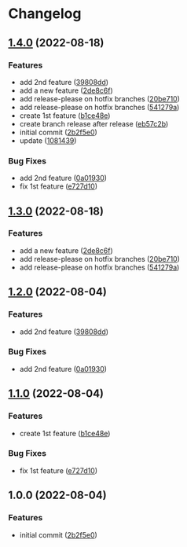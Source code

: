 # Changelog

## [1.4.0](https://github.com/sylwit/release-please-poc/compare/release-please-poc-v1.3.0...release-please-poc-v1.4.0) (2022-08-18)


### Features

* add 2nd feature ([39808dd](https://github.com/sylwit/release-please-poc/commit/39808dd1c2c8fec95714ddfe6523e1c96c22f900))
* add a new feature ([2de8c6f](https://github.com/sylwit/release-please-poc/commit/2de8c6f163bdb017abe1fbcaa1624ef832074f5c))
* add release-please on hotfix branches ([20be710](https://github.com/sylwit/release-please-poc/commit/20be7103a77d0b80c89c56e9abc55634f4534056))
* add release-please on hotfix branches ([541279a](https://github.com/sylwit/release-please-poc/commit/541279aedb2e21146ec9597e2cc2d2c7055ee244))
* create 1st feature ([b1ce48e](https://github.com/sylwit/release-please-poc/commit/b1ce48e3385fe30cebc9719aad7e97147c3bb159))
* create branch release after release ([eb57c2b](https://github.com/sylwit/release-please-poc/commit/eb57c2b23ea4102a5bab8473ab23391bf5b0594b))
* initial commit ([2b2f5e0](https://github.com/sylwit/release-please-poc/commit/2b2f5e04f4895899bcf3e66687e486c68d6230b2))
* update ([1081439](https://github.com/sylwit/release-please-poc/commit/1081439ca5d56a4fac605a8bd1c17a7702d77172))


### Bug Fixes

* add 2nd feature ([0a01930](https://github.com/sylwit/release-please-poc/commit/0a01930551622b86116f27620bc5d2d483d35dd3))
* fix 1st feature ([e727d10](https://github.com/sylwit/release-please-poc/commit/e727d10f0dfbea3f340a158de74abd6ec22536ab))

## [1.3.0](https://github.com/sylwit/release-please-poc/compare/release-please-poc-v1.2.0...release-please-poc-v1.3.0) (2022-08-18)


### Features

* add a new feature ([2de8c6f](https://github.com/sylwit/release-please-poc/commit/2de8c6f163bdb017abe1fbcaa1624ef832074f5c))
* add release-please on hotfix branches ([20be710](https://github.com/sylwit/release-please-poc/commit/20be7103a77d0b80c89c56e9abc55634f4534056))
* add release-please on hotfix branches ([541279a](https://github.com/sylwit/release-please-poc/commit/541279aedb2e21146ec9597e2cc2d2c7055ee244))

## [1.2.0](https://github.com/sylwit/release-please-poc/compare/release-please-poc-v1.1.0...release-please-poc-v1.2.0) (2022-08-04)


### Features

* add 2nd feature ([39808dd](https://github.com/sylwit/release-please-poc/commit/39808dd1c2c8fec95714ddfe6523e1c96c22f900))


### Bug Fixes

* add 2nd feature ([0a01930](https://github.com/sylwit/release-please-poc/commit/0a01930551622b86116f27620bc5d2d483d35dd3))

## [1.1.0](https://github.com/sylwit/release-please-poc/compare/release-please-poc-v1.0.0...release-please-poc-v1.1.0) (2022-08-04)


### Features

* create 1st feature ([b1ce48e](https://github.com/sylwit/release-please-poc/commit/b1ce48e3385fe30cebc9719aad7e97147c3bb159))


### Bug Fixes

* fix 1st feature ([e727d10](https://github.com/sylwit/release-please-poc/commit/e727d10f0dfbea3f340a158de74abd6ec22536ab))

## 1.0.0 (2022-08-04)


### Features

* initial commit ([2b2f5e0](https://github.com/sylwit/release-please-poc/commit/2b2f5e04f4895899bcf3e66687e486c68d6230b2))
